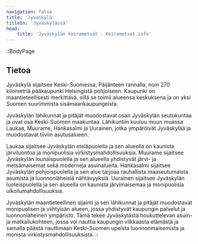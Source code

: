 ```yaml
---
navigation: false
title: 'Jyväskylä'
titleIn: 'Jyväskylässä'
head:
    title: 'Jyväskylän koirametsät - Koirametsat.info'
---
```


::BodyPage
## Tietoa
Jyväskylä sijaitsee Keski-Suomessa, Päijänteen rannalla, noin 270 kilometriä pääkaupunki Helsingistä pohjoiseen. Kaupunki on maantieteellisesti merkittävä, sillä se toimii alueensa keskuksena ja on yksi Suomen suurimmista sisämaankaupungeista.

Jyväskylän lähikunnat ja pitäjät muodostavat osan Jyväskylän seutukuntaa ja ovat osa Keski-Suomen maakuntaa. Lähikuntiin kuuluu muun muassa Laukaa, Muurame, Hankasalmi ja Uurainen, jotka ympäröivät Jyväskylää ja muodostavat tiiviin asutusalueen.

Laukaa sijaitsee Jyväskylän eteläpuolella ja sen alueella on kaunista järviluontoa ja monipuolisia virkistysmahdollisuuksia. Muurame sijaitsee Jyväskylän lounaispuolella ja sen alueella yhdistyvät järvi- ja metsämaisemat sekä moderneja asuinalueita. Hankasalmi sijaitsee Jyväskylän pohjoispuolella ja sen alue tarjoaa rauhallista maaseutumaista asumista ja luonnonläheisiä nähtävyyksiä. Uurainen sijaitsee Jyväskylän luoteispuolella ja sen alueella on kaunista järvimaisemaa ja monipuolisia ulkoilumahdollisuuksia.

Jyväskylän maantieteellinen sijainti ja sen lähikunnat ja pitäjät muodostavat monipuolisen ja viihtyisän alueen, jossa yhdistyvät kaupungin palvelut ja luonnonläheinen ympäristö. Tämä tekee Jyväskylästä houkuttelevan asuin- ja matkailukohteen, jossa voi nauttia kaupungin vilkkaasta elämästä ja samalla päästä nauttimaan Keski-Suomen upeista luonnonmaisemista ja monista virkistysmahdollisuuksista.
::